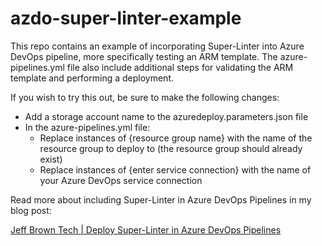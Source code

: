# azdo-super-linter-example

This repo contains an example of incorporating Super-Linter into Azure DevOps pipeline, more specifically testing an ARM template. The azure-pipelines.yml file also include additional steps for validating the ARM template and performing a deployment.

If you wish to try this out, be sure to make the following changes:

- Add a storage account name to the azuredeploy.parameters.json file
- In the azure-pipelines.yml file:
  - Replace instances of {resource group name} with the name of the resource group to deploy to (the resource group should already exist)
  - Replace instances of {enter service connection} with the name of your Azure DevOps service connection

Read more about including Super-Linter in Azure DevOps Pipelines in my blog post:

[Jeff Brown Tech | Deploy Super-Linter in Azure DevOps Pipelines](https://jeffbrown.tech/super-linter-azure-devops)
